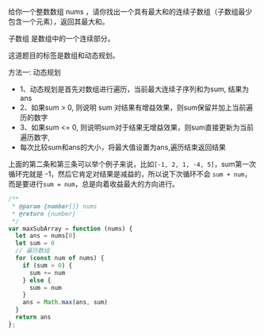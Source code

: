 给你一个整数数组 nums ，请你找出一个具有最大和的连续子数组（子数组最少包含一个元素），返回其最大和。

子数组 是数组中的一个连续部分。

这道题目的标签是数组和动态规划。

方法一: 动态规划
- 1、动态规划是首先对数组进行遍历，当前最大连续子序列和为sum, 结果为 ans
- 2、如果sum > 0, 则说明 sum 对结果有增益效果，则sum保留并加上当前遍历的数字
- 3、如果sum <= 0, 则说明sum对于结果无增益效果，则sum直接更新为当前遍历数字,
- 每次比较sum和ans的大小，将最大值设置为ans,遍历结束返回结果

上面的第二条和第三条可以举个例子来说，比如`[-1, 2, 1, -4, 5]`，sum第一次循环完就是 -1，然后它肯定对结果是减益的，所以说下次循环不会 `sum + num`，而是要进行`sum = num`，总是向着收益最大的方向进行。

```js
/**
 * @param {number[]} nums
 * @return {number}
 */
var maxSubArray = function (nums) {
  let ans = nums[0]
  let sum = 0
  // 遍历数组
  for (const num of nums) {
    if (sum > 0) {
      sum += num
    } else {
      sum = num
    }
    ans = Math.max(ans, sum)
  }
  return ans
};
```